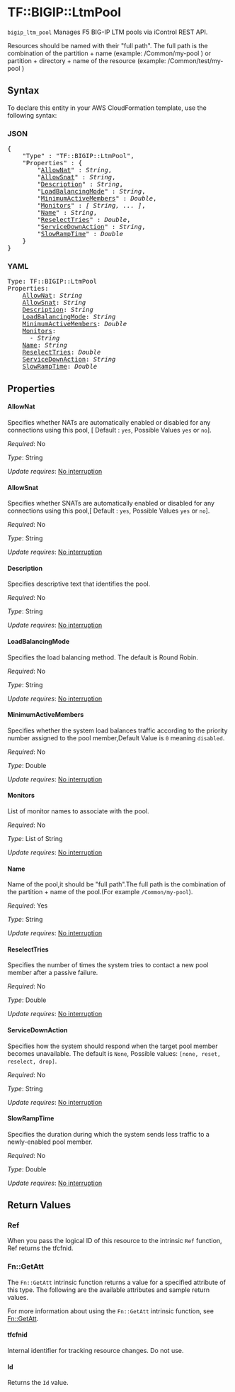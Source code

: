 # TF::BIGIP::LtmPool

`bigip_ltm_pool` Manages F5 BIG-IP LTM pools via iControl REST API.

Resources should be named with their "full path". The full path is the combination of the partition + name (example: /Common/my-pool ) or  partition + directory + name of the resource  (example: /Common/test/my-pool )

## Syntax

To declare this entity in your AWS CloudFormation template, use the following syntax:

### JSON

<pre>
{
    "Type" : "TF::BIGIP::LtmPool",
    "Properties" : {
        "<a href="#allownat" title="AllowNat">AllowNat</a>" : <i>String</i>,
        "<a href="#allowsnat" title="AllowSnat">AllowSnat</a>" : <i>String</i>,
        "<a href="#description" title="Description">Description</a>" : <i>String</i>,
        "<a href="#loadbalancingmode" title="LoadBalancingMode">LoadBalancingMode</a>" : <i>String</i>,
        "<a href="#minimumactivemembers" title="MinimumActiveMembers">MinimumActiveMembers</a>" : <i>Double</i>,
        "<a href="#monitors" title="Monitors">Monitors</a>" : <i>[ String, ... ]</i>,
        "<a href="#name" title="Name">Name</a>" : <i>String</i>,
        "<a href="#reselecttries" title="ReselectTries">ReselectTries</a>" : <i>Double</i>,
        "<a href="#servicedownaction" title="ServiceDownAction">ServiceDownAction</a>" : <i>String</i>,
        "<a href="#slowramptime" title="SlowRampTime">SlowRampTime</a>" : <i>Double</i>
    }
}
</pre>

### YAML

<pre>
Type: TF::BIGIP::LtmPool
Properties:
    <a href="#allownat" title="AllowNat">AllowNat</a>: <i>String</i>
    <a href="#allowsnat" title="AllowSnat">AllowSnat</a>: <i>String</i>
    <a href="#description" title="Description">Description</a>: <i>String</i>
    <a href="#loadbalancingmode" title="LoadBalancingMode">LoadBalancingMode</a>: <i>String</i>
    <a href="#minimumactivemembers" title="MinimumActiveMembers">MinimumActiveMembers</a>: <i>Double</i>
    <a href="#monitors" title="Monitors">Monitors</a>: <i>
      - String</i>
    <a href="#name" title="Name">Name</a>: <i>String</i>
    <a href="#reselecttries" title="ReselectTries">ReselectTries</a>: <i>Double</i>
    <a href="#servicedownaction" title="ServiceDownAction">ServiceDownAction</a>: <i>String</i>
    <a href="#slowramptime" title="SlowRampTime">SlowRampTime</a>: <i>Double</i>
</pre>

## Properties

#### AllowNat

Specifies whether NATs are automatically enabled or disabled for any connections using this pool, [ Default : `yes`, Possible Values `yes` or `no`].

_Required_: No

_Type_: String

_Update requires_: [No interruption](https://docs.aws.amazon.com/AWSCloudFormation/latest/UserGuide/using-cfn-updating-stacks-update-behaviors.html#update-no-interrupt)

#### AllowSnat

Specifies whether SNATs are automatically enabled or disabled for any connections using this pool,[ Default : `yes`, Possible Values `yes` or `no`].

_Required_: No

_Type_: String

_Update requires_: [No interruption](https://docs.aws.amazon.com/AWSCloudFormation/latest/UserGuide/using-cfn-updating-stacks-update-behaviors.html#update-no-interrupt)

#### Description

Specifies descriptive text that identifies the pool.

_Required_: No

_Type_: String

_Update requires_: [No interruption](https://docs.aws.amazon.com/AWSCloudFormation/latest/UserGuide/using-cfn-updating-stacks-update-behaviors.html#update-no-interrupt)

#### LoadBalancingMode

Specifies the load balancing method. The default is Round Robin.

_Required_: No

_Type_: String

_Update requires_: [No interruption](https://docs.aws.amazon.com/AWSCloudFormation/latest/UserGuide/using-cfn-updating-stacks-update-behaviors.html#update-no-interrupt)

#### MinimumActiveMembers

Specifies whether the system load balances traffic according to the priority number assigned to the pool member,Default Value is `0` meaning `disabled`.

_Required_: No

_Type_: Double

_Update requires_: [No interruption](https://docs.aws.amazon.com/AWSCloudFormation/latest/UserGuide/using-cfn-updating-stacks-update-behaviors.html#update-no-interrupt)

#### Monitors

List of monitor names to associate with the pool.

_Required_: No

_Type_: List of String

_Update requires_: [No interruption](https://docs.aws.amazon.com/AWSCloudFormation/latest/UserGuide/using-cfn-updating-stacks-update-behaviors.html#update-no-interrupt)

#### Name

Name of the pool,it should be "full path".The full path is the combination of the partition + name of the pool.(For example `/Common/my-pool`).

_Required_: Yes

_Type_: String

_Update requires_: [No interruption](https://docs.aws.amazon.com/AWSCloudFormation/latest/UserGuide/using-cfn-updating-stacks-update-behaviors.html#update-no-interrupt)

#### ReselectTries

Specifies the number of times the system tries to contact a new pool member after a passive failure.

_Required_: No

_Type_: Double

_Update requires_: [No interruption](https://docs.aws.amazon.com/AWSCloudFormation/latest/UserGuide/using-cfn-updating-stacks-update-behaviors.html#update-no-interrupt)

#### ServiceDownAction

Specifies how the system should respond when the target pool member becomes unavailable. The default is `None`, Possible values: `[none, reset, reselect, drop]`.

_Required_: No

_Type_: String

_Update requires_: [No interruption](https://docs.aws.amazon.com/AWSCloudFormation/latest/UserGuide/using-cfn-updating-stacks-update-behaviors.html#update-no-interrupt)

#### SlowRampTime

Specifies the duration during which the system sends less traffic to a newly-enabled pool member.

_Required_: No

_Type_: Double

_Update requires_: [No interruption](https://docs.aws.amazon.com/AWSCloudFormation/latest/UserGuide/using-cfn-updating-stacks-update-behaviors.html#update-no-interrupt)

## Return Values

### Ref

When you pass the logical ID of this resource to the intrinsic `Ref` function, Ref returns the tfcfnid.

### Fn::GetAtt

The `Fn::GetAtt` intrinsic function returns a value for a specified attribute of this type. The following are the available attributes and sample return values.

For more information about using the `Fn::GetAtt` intrinsic function, see [Fn::GetAtt](https://docs.aws.amazon.com/AWSCloudFormation/latest/UserGuide/intrinsic-function-reference-getatt.html).

#### tfcfnid

Internal identifier for tracking resource changes. Do not use.

#### Id

Returns the <code>Id</code> value.

